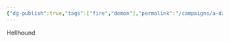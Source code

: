 ```yaml
---
{"dg-publish":true,"tags":["fire","demon"],"permalink":"/campaigns/a-dance-of-matter/beasts/hellhound/","dgPassFrontmatter":true}
---
```



Hellhound